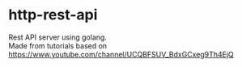 # http-rest-api
Rest API server using golang.  
Made from tutorials based on https://www.youtube.com/channel/UCQBFSUV_BdxGCxeg9Th4EjQ
